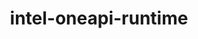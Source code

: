 ---
title: "intel-oneapi-runtime"
layout: cache
categories: [package, develop]
meta: {"compilers": ["none"], "num_specs": 16, "num_specs_by_stack": {"aws-pcluster-x86_64_v4": 10, "e4s-oneapi": 6, "root": 16}, "oss": ["amzn2", "ubuntu22.04"], "platforms": ["linux"], "stacks": ["aws-pcluster-x86_64_v4", "e4s-oneapi", "root"], "targets": ["x86_64_v3", "x86_64_v4"], "versions": ["2024.1.0", "2025.1.0"]}
spec_details: [{"compiler": "none", "hash": "3slx3zlv5fuuohe5l6izd6kmaoxxapwn", "os": "amzn2", "platform": "linux", "size": "-", "stacks": ["aws-pcluster-x86_64_v4", "root"], "target": "x86_64_v4", "variants": ["build_system=generic"], "versions": ["2024.1.0"]}, {"compiler": "none", "hash": "4q62mhs5gmkp5qc4tbazoey4vwm6cqnb", "os": "ubuntu22.04", "platform": "linux", "size": "-", "stacks": ["e4s-oneapi", "root"], "target": "x86_64_v3", "variants": ["build_system=generic"], "versions": ["2025.1.0"]}, {"compiler": "none", "hash": "727yusm4qee45qctgzw6psfzxrpvlkju", "os": "amzn2", "platform": "linux", "size": "-", "stacks": ["aws-pcluster-x86_64_v4", "root"], "target": "x86_64_v4", "variants": ["build_system=generic"], "versions": ["2024.1.0"]}, {"compiler": "none", "hash": "adfa6gbxsetcsszunuo2n3zyololqiaz", "os": "ubuntu22.04", "platform": "linux", "size": "-", "stacks": ["e4s-oneapi", "root"], "target": "x86_64_v3", "variants": ["build_system=generic"], "versions": ["2025.1.0"]}, {"compiler": "none", "hash": "dqlxxpimo2umqs4pdwcn7b6gvovdh52b", "os": "amzn2", "platform": "linux", "size": "-", "stacks": ["aws-pcluster-x86_64_v4", "root"], "target": "x86_64_v3", "variants": ["build_system=generic"], "versions": ["2024.1.0"]}, {"compiler": "none", "hash": "elmufw5sdrjqq7bc54nx4c35nj6oyh3d", "os": "amzn2", "platform": "linux", "size": "-", "stacks": ["aws-pcluster-x86_64_v4", "root"], "target": "x86_64_v4", "variants": ["build_system=generic"], "versions": ["2024.1.0"]}, {"compiler": "none", "hash": "fykibjyhpeefg4m2outbqqcrq3ye74yc", "os": "ubuntu22.04", "platform": "linux", "size": "-", "stacks": ["e4s-oneapi", "root"], "target": "x86_64_v3", "variants": ["build_system=generic"], "versions": ["2025.1.0"]}, {"compiler": "none", "hash": "ifkn2egwboqoa5rxrna2ap6qsyd37xs4", "os": "amzn2", "platform": "linux", "size": "-", "stacks": ["aws-pcluster-x86_64_v4", "root"], "target": "x86_64_v4", "variants": ["build_system=generic"], "versions": ["2024.1.0"]}, {"compiler": "none", "hash": "l5iujo2y5kl6m5yxqwfi7jy2xngmya77", "os": "amzn2", "platform": "linux", "size": "-", "stacks": ["aws-pcluster-x86_64_v4", "root"], "target": "x86_64_v3", "variants": ["build_system=generic"], "versions": ["2024.1.0"]}, {"compiler": "none", "hash": "rxdx36ak6jxg3qcw6nvhwmunii4g4j4g", "os": "ubuntu22.04", "platform": "linux", "size": "-", "stacks": ["e4s-oneapi", "root"], "target": "x86_64_v3", "variants": ["build_system=generic"], "versions": ["2025.1.0"]}, {"compiler": "none", "hash": "s7fqddeeop26ippd6stuehxijo55xfjs", "os": "amzn2", "platform": "linux", "size": "-", "stacks": ["aws-pcluster-x86_64_v4", "root"], "target": "x86_64_v3", "variants": ["build_system=generic"], "versions": ["2024.1.0"]}, {"compiler": "none", "hash": "v24eypcubviinsvbzqaxn2drntm5pvwx", "os": "amzn2", "platform": "linux", "size": "-", "stacks": ["aws-pcluster-x86_64_v4", "root"], "target": "x86_64_v3", "variants": ["build_system=generic"], "versions": ["2024.1.0"]}, {"compiler": "none", "hash": "wjw5z222kwxlotytcbqhumjp5gwuhyqu", "os": "ubuntu22.04", "platform": "linux", "size": "-", "stacks": ["e4s-oneapi", "root"], "target": "x86_64_v3", "variants": ["build_system=generic"], "versions": ["2025.1.0"]}, {"compiler": "none", "hash": "wkv25oeuaropmsp3rdifgi4humdu2ca3", "os": "ubuntu22.04", "platform": "linux", "size": "-", "stacks": ["e4s-oneapi", "root"], "target": "x86_64_v3", "variants": ["build_system=generic"], "versions": ["2025.1.0"]}, {"compiler": "none", "hash": "zpek5t6ghzbaqvuhl2uksb5is2wflycq", "os": "amzn2", "platform": "linux", "size": "-", "stacks": ["aws-pcluster-x86_64_v4", "root"], "target": "x86_64_v3", "variants": ["build_system=generic"], "versions": ["2024.1.0"]}, {"compiler": "none", "hash": "zzmw7wkja77uvqes352xbviqgtxxq3hh", "os": "amzn2", "platform": "linux", "size": "-", "stacks": ["aws-pcluster-x86_64_v4", "root"], "target": "x86_64_v4", "variants": ["build_system=generic"], "versions": ["2024.1.0"]}]
---
